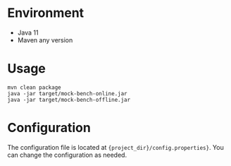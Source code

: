 # Environment
- Java 11
- Maven any version

# Usage
```
mvn clean package
java -jar target/mock-bench-online.jar
java -jar target/mock-bench-offline.jar

```

# Configuration
The configuration file is located at `{project_dir}/config.properties}`. You can change the configuration as needed.
